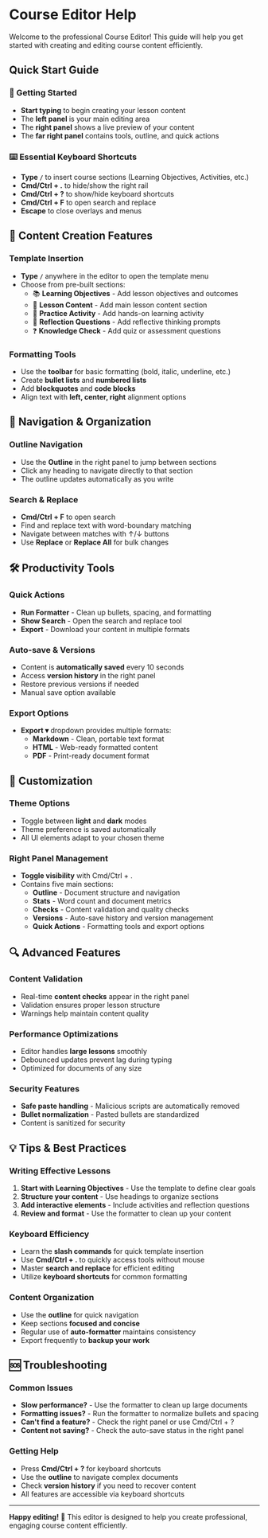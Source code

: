 # Course Editor Help

Welcome to the professional Course Editor! This guide will help you get started with creating and editing course content efficiently.

## Quick Start Guide

### 🚀 Getting Started
- **Start typing** to begin creating your lesson content
- The **left panel** is your main editing area
- The **right panel** shows a live preview of your content
- The **far right panel** contains tools, outline, and quick actions

### ⌨️ Essential Keyboard Shortcuts
- **Type `/`** to insert course sections (Learning Objectives, Activities, etc.)
- **Cmd/Ctrl + .** to hide/show the right rail
- **Cmd/Ctrl + ?** to show/hide keyboard shortcuts
- **Cmd/Ctrl + F** to open search and replace
- **Escape** to close overlays and menus

## 📝 Content Creation Features

### Template Insertion
- **Type `/`** anywhere in the editor to open the template menu
- Choose from pre-built sections:
  - 📚 **Learning Objectives** - Add lesson objectives and outcomes
  - 📝 **Lesson Content** - Add main lesson content section
  - 🎯 **Practice Activity** - Add hands-on learning activity
  - 💭 **Reflection Questions** - Add reflective thinking prompts
  - ❓ **Knowledge Check** - Add quiz or assessment questions

### Formatting Tools
- Use the **toolbar** for basic formatting (bold, italic, underline, etc.)
- Create **bullet lists** and **numbered lists**
- Add **blockquotes** and **code blocks**
- Align text with **left, center, right** alignment options

## 🧭 Navigation & Organization

### Outline Navigation
- Use the **Outline** in the right panel to jump between sections
- Click any heading to navigate directly to that section
- The outline updates automatically as you write

### Search & Replace
- **Cmd/Ctrl + F** to open search
- Find and replace text with word-boundary matching
- Navigate between matches with ↑/↓ buttons
- Use **Replace** or **Replace All** for bulk changes

## 🛠️ Productivity Tools

### Quick Actions
- **Run Formatter** - Clean up bullets, spacing, and formatting
- **Show Search** - Open the search and replace tool
- **Export** - Download your content in multiple formats

### Auto-save & Versions
- Content is **automatically saved** every 10 seconds
- Access **version history** in the right panel
- Restore previous versions if needed
- Manual save option available

### Export Options
- **Export ▾** dropdown provides multiple formats:
  - **Markdown** - Clean, portable text format
  - **HTML** - Web-ready formatted content
  - **PDF** - Print-ready document format

## 🎨 Customization

### Theme Options
- Toggle between **light** and **dark** modes
- Theme preference is saved automatically
- All UI elements adapt to your chosen theme

### Right Panel Management
- **Toggle visibility** with Cmd/Ctrl + .
- Contains five main sections:
  - **Outline** - Document structure and navigation
  - **Stats** - Word count and document metrics
  - **Checks** - Content validation and quality checks
  - **Versions** - Auto-save history and version management
  - **Quick Actions** - Formatting tools and export options

## 🔍 Advanced Features

### Content Validation
- Real-time **content checks** appear in the right panel
- Validation ensures proper lesson structure
- Warnings help maintain content quality

### Performance Optimizations
- Editor handles **large lessons** smoothly
- Debounced updates prevent lag during typing
- Optimized for documents of any size

### Security Features
- **Safe paste handling** - Malicious scripts are automatically removed
- **Bullet normalization** - Pasted bullets are standardized
- Content is sanitized for security

## 💡 Tips & Best Practices

### Writing Effective Lessons
1. **Start with Learning Objectives** - Use the template to define clear goals
2. **Structure your content** - Use headings to organize sections
3. **Add interactive elements** - Include activities and reflection questions
4. **Review and format** - Use the formatter to clean up your content

### Keyboard Efficiency
- Learn the **slash commands** for quick template insertion
- Use **Cmd/Ctrl + .** to quickly access tools without mouse
- Master **search and replace** for efficient editing
- Utilize **keyboard shortcuts** for common formatting

### Content Organization
- Use the **outline** for quick navigation
- Keep sections **focused and concise**
- Regular use of **auto-formatter** maintains consistency
- Export frequently to **backup your work**

## 🆘 Troubleshooting

### Common Issues
- **Slow performance?** - Use the formatter to clean up large documents
- **Formatting issues?** - Run the formatter to normalize bullets and spacing
- **Can't find a feature?** - Check the right panel or use Cmd/Ctrl + ?
- **Content not saving?** - Check the auto-save status in the right panel

### Getting Help
- Press **Cmd/Ctrl + ?** for keyboard shortcuts
- Use the **outline** to navigate complex documents
- Check **version history** if you need to recover content
- All features are accessible via keyboard shortcuts

---

**Happy editing!** 🎉 This editor is designed to help you create professional, engaging course content efficiently.
